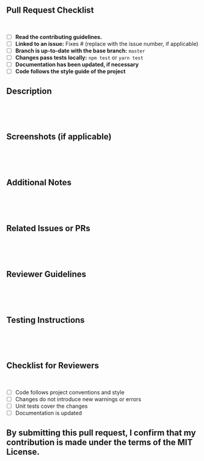 <!-- Thank you for contributing to @keyvaluesystems/react-waterfall-chart! -->
<!-- Before submitting a pull request, please review our contributing guidelines. -->

​

## Pull Request Checklist

​

- [ ] **Read the contributing guidelines.**
- [ ] **Linked to an issue:** Fixes # (replace with the issue number, if applicable)
- [ ] **Branch is up-to-date with the base branch:** `master`
- [ ] **Changes pass tests locally:** `npm test` or `yarn test`
- [ ] **Documentation has been updated, if necessary**
- [ ] **Code follows the style guide of the project**
      ​

## Description

​

<!-- Provide a brief description of your changes. -->

​

## Screenshots (if applicable)

​

<!-- Add screenshots or GIFs to help explain your changes. -->

​

## Additional Notes

​

<!-- Any additional information you want to provide that is not covered by the checklist or description. -->

​

## Related Issues or PRs

​

<!-- If your pull request is related to any issue(s) or other pull request(s), mention them here. -->

​

## Reviewer Guidelines

​

<!-- Suggest specific areas of the codebase that you would like the reviewer to focus on. -->

​

## Testing Instructions

​

<!-- Provide step-by-step instructions on how to test your changes. -->

​

## Checklist for Reviewers

​

- [ ] Code follows project conventions and style
- [ ] Changes do not introduce new warnings or errors
- [ ] Unit tests cover the changes
- [ ] Documentation is updated
      ​

## By submitting this pull request, I confirm that my contribution is made under the terms of the MIT License.
